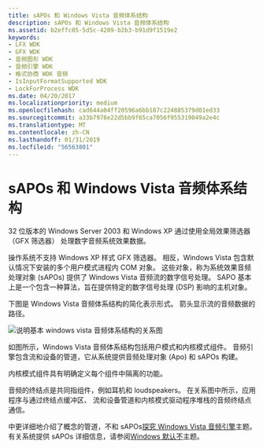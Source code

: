 ```yaml
---
title: sAPOs 和 Windows Vista 音频体系结构
description: sAPOs 和 Windows Vista 音频体系结构
ms.assetid: b2effc05-5d5c-4209-b2b3-b91d9f1519e2
keywords:
- LFX WDK
- GFX WDK
- 音频图形 WDK
- 音频引擎 WDK
- 格式协商 WDK 音频
- IsInputFormatSupported WDK
- LockForProcess WDK
ms.date: 04/20/2017
ms.localizationpriority: medium
ms.openlocfilehash: cad644a04ff20596a6bb187c224885379d01ed33
ms.sourcegitcommit: a33b7978e22d5bb9f65ca7056f955319049a2e4c
ms.translationtype: MT
ms.contentlocale: zh-CN
ms.lasthandoff: 01/31/2019
ms.locfileid: "56563801"
---
```

# <a name="sapos-and-the-windows-vista-audio-architecture"></a>sAPOs 和 Windows Vista 音频体系结构


32 位版本的 Windows Server 2003 和 Windows XP 通过使用全局效果筛选器 （GFX 筛选器） 处理数字音频系统效果数据。

操作系统不支持 Windows XP 样式 GFX 筛选器。 相反，Windows Vista 包含默认情况下安装的多个用户模式进程内 COM 对象。 这些对象，称为系统效果音频处理对象 (sAPOs) 提供了 Windows Vista 音频流的数字信号处理。 SAPO 基本上是一个包含一种算法，旨在提供特定的数字信号处理 (DSP) 影响的主机对象。

下图是 Windows Vista 音频体系结构的简化表示形式。 箭头显示流的音频数据的路径。

![说明基本 windows vista 音频体系结构的关系图](images/sysfxapo-ms-components.png)

如图所示，Windows Vista 音频体系结构包括用户模式和内核模式组件。 音频引擎包含流和设备的管道，它从系统提供音频处理对象 (Apo) 和 sAPOs 构建。

内核模式组件具有明确定义每个组件中隔离的功能。

音频的终结点是共同指组件，例如耳机和 loudspeakers。 在关系图中所示，应用程序与通过终结点缓冲区、 流和设备管道和内核模式驱动程序堆栈的音频终结点通信。

中更详细地介绍了概念的管道，不和 sAPOs[探究 Windows Vista 音频引擎](exploring-the-windows-vista-audio-engine.md)主题。 有关系统提供 sAPOs 详细信息，请参阅[Windows 默认不](windows-default-apos.md)主题。

 

 




